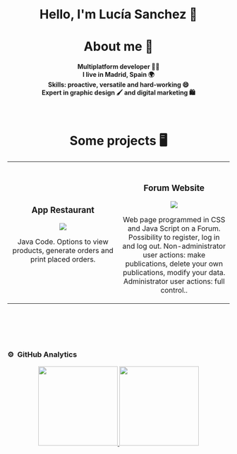<div align="center">
<h1 align="center">Hello, I'm Lucía Sanchez 👋</h1>
</div>
<h1 align="center">About me 🙋</h1>
<h4 align="center">

Multiplatform developer 🧑‍💻
<br>
I live in Madrid, Spain 🌍
<br>
Skills: proactive, versatile and hard-working 😄
<br>
Expert in graphic design 🖌️ and digital marketing 🛍️
<br>
</h4>
</div>


<br>

<h1 align="center">Some <strong>projects</strong>  🖥️ </h1>

<table>
<tr>

<td width="50%">
<h3 align="center">App Restaurant</h3>
<div align="center">
<a href="https://github.com/luciludrei2898/app-restaurant-java" target="_blank">
<img src="https://img.shields.io/badge/C%C3%93DIGO-80ffaa?style=for-the-badge&logo=github&logoColor=black">
</a>
<p>Java Code. Options to view products, generate orders and print placed orders.</p>
</div>
                                                                                      
</td>

<td width="50%">
               <br>
<h3 align="center">Forum Website</h3>
<div align="center">                                       
<a href="https://github.com/luciludrei2898/Foro" target="_blank">
<img src="https://img.shields.io/badge/C%C3%93DIGO-80ffaa?style=for-the-badge&logo=github&logoColor=black">
</a>
</p>Web page programmed in CSS and Java Script on a Forum. Possibility to register, log in and log out.  Non-administrator user actions: make publications, delete your own publications, modify your data. Administrator user actions: full control..</p>
</div>                                                             
</table>                                                                                 
</div>
<br>
<table>
<tr>    

</table>                                                                                 
</div>
<br>

### ⚙️ &nbsp;GitHub Analytics

<p align="center">
<a href="https://github.com/luciludrei2898">
  <img height="180em" src="https://github-readme-stats-eight-theta.vercel.app/api?username=luciludrei2898&show_icons=true&theme=algolia&include_all_commits=true&count_private=true"/>
  <img height="180em" src="https://github-readme-stats-eight-theta.vercel.app/api/top-langs/?username=luciludrei2898&layout=compact&langs_count=8&theme=algolia"/>
</a>
</p>
